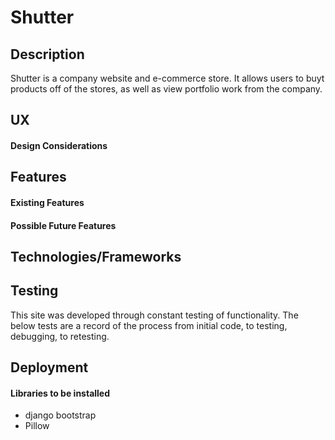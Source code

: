 # Shutter

## Description
Shutter is a company website and e-commerce store. It allows users to buyt products off of the stores, as well as view portfolio work from the company.

## UX

#### Design Considerations


## Features

#### Existing Features

#### Possible Future Features


## Technologies/Frameworks

## Testing
This site was developed through constant testing of functionality. The below tests are a record of the process from initial code, to testing, debugging, to retesting.



## Deployment

#### Libraries to be installed
- django bootstrap
- Pillow
